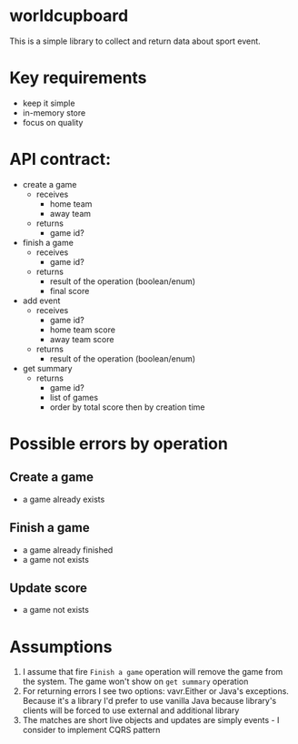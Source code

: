 # worldcupboard
This is a simple library to collect and return data about sport event.

# Key requirements
- keep it simple
- in-memory store
- focus on quality

# API contract:
 - create a game
   - receives
     - home team 
     - away team
   - returns
     - game id?
 - finish a game
   - receives
     - game id?
   - returns
     - result of the operation (boolean/enum)
     - final score
 - add event
   - receives
     - game id?
     - home team score
     - away team score
   - returns
     - result of the operation (boolean/enum)
 - get summary
   - returns
     - game id?
     - list of games
     - order by total score then by creation time

# Possible errors by operation
## Create a game
 - a game already exists

## Finish a game
 - a game already finished
 - a game not exists

## Update score
 - a game not exists

# Assumptions
1. I assume that fire `Finish a game` operation will remove the game from the system. The game won't show on `get summary` operation
2. For returning errors I see two options: vavr.Either or Java's exceptions. Because it's a library I'd prefer to use vanilla Java because library's clients will be forced to use external and additional library
3. The matches are short live objects and updates are simply events - I consider to implement CQRS pattern 
